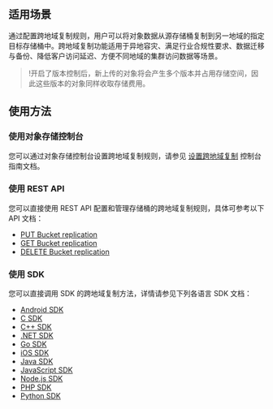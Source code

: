 ## 适用场景
通过配置跨地域复制规则，用户可以将对象数据从源存储桶复制到另一地域的指定目标存储桶中。跨地域复制功能适用于异地容灾、满足行业合规性要求、数据迁移与备份、降低客户访问延迟、方便不同地域的集群访问数据等场景。

>!开启了版本控制后，新上传的对象将会产生多个版本并占用存储空间，因此这些版本的对象同样收取存储费用。

## 使用方法

### 使用对象存储控制台
您可以通过对象存储控制台设置跨地域复制规则，请参见 [设置跨地域复制](https://cloud.tencent.com/document/product/436/19235) 控制台指南文档。

### 使用 REST API
您可以直接使用 REST API 配置和管理存储桶的跨地域复制规则，具体可参考以下 API 文档：
- [PUT Bucket replication](https://cloud.tencent.com/document/product/436/19223) 
- [GET Bucket replication](https://cloud.tencent.com/document/product/436/19222) 
- [DELETE Bucket replication](https://cloud.tencent.com/document/product/436/19221) 

### 使用 SDK
您可以直接调用 SDK 的跨地域复制方法，详情请参见下列各语言 SDK 文档：

- [Android SDK](https://cloud.tencent.com/document/product/436/34537#.E8.B7.A8.E5.9C.B0.E5.9F.9F.E5.A4.8D.E5.88.B6)
- [C SDK](https://cloud.tencent.com/document/product/436/35559#.E8.B7.A8.E5.9C.B0.E5.9F.9F.E5.A4.8D.E5.88.B6)
- [C++ SDK](https://cloud.tencent.com/document/product/436/35162#.E8.B7.A8.E5.9C.B0.E5.9F.9F.E5.A4.8D.E5.88.B6)
- [.NET SDK](https://cloud.tencent.com/document/product/436/32872#.E8.B7.A8.E5.9C.B0.E5.9F.9F.E5.A4.8D.E5.88.B6)
- [Go SDK](https://cloud.tencent.com/document/product/436/35058#.E8.B7.A8.E5.9C.B0.E5.9F.9F.E5.A4.8D.E5.88.B6)
- [iOS SDK](https://cloud.tencent.com/document/product/436/34108#.E8.B7.A8.E5.9C.B0.E5.9F.9F.E5.A4.8D.E5.88.B6)
- [Java SDK](https://cloud.tencent.com/document/product/436/35216#.E8.B7.A8.E5.9C.B0.E5.9F.9F.E5.A4.8D.E5.88.B6)
- [JavaScript SDK](https://cloud.tencent.com/document/product/436/35650#.E8.B7.A8.E5.9C.B0.E5.9F.9F.E5.A4.8D.E5.88.B6)
- [Node.js SDK](https://cloud.tencent.com/document/product/436/36120#.E8.B7.A8.E5.9C.B0.E5.9F.9F.E5.A4.8D.E5.88.B6)
- [PHP SDK](https://cloud.tencent.com/document/product/436/41808)
- [Python SDK](https://cloud.tencent.com/document/product/436/35152#.E8.B7.A8.E5.9C.B0.E5.9F.9F.E5.A4.8D.E5.88.B6)
